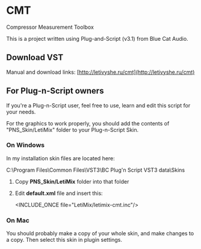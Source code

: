 # CMT
Compressor Measurement Toolbox

This is a project written using Plug-and-Script (v3.1) from Blue Cat Audio.

## Download VST ##
Manual and download links:
[http://letivyshe.ru/cmt](http://letivyshe.ru/cmt)


## For Plug-n-Script owners ##

If you're a Plug-n-Script user, feel free to use, learn and edit this script for your needs.

For the graphics to work properly, you should add the contents of "PNS_Skin/LetiMix" folder to your Plug-n-Script Skin.


### On Windows ###
In my installation skin files are located here:

C:\Program Files\Common Files\VST3\BC Plug'n Script VST3 data\Skins

1. Copy **PNS_Skin/LetiMix** folder into that folder

2. Edit **default.xml** file and insert this:

    <INCLUDE_ONCE file="LetiMix/letimix-cmt.inc"/>

### On Mac ###

You should probably make a copy of your whole skin, and make changes to a copy. Then select this skin in plugin settings.
